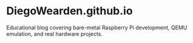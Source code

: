 # DiegoWearden.github.io
Educational blog covering bare-metal Raspberry Pi development, QEMU emulation, and real hardware projects.
